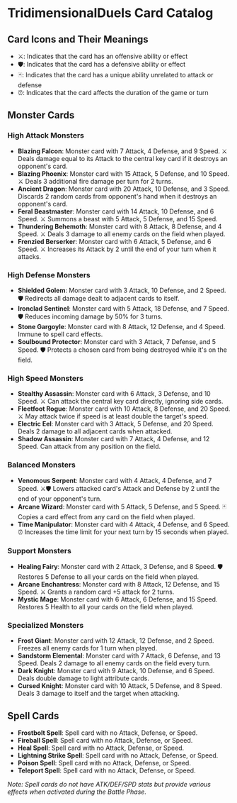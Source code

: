 # TridimensionalDuels Card Catalog

## Card Icons and Their Meanings
- ⚔️: Indicates that the card has an offensive ability or effect
- 🛡️: Indicates that the card has a defensive ability or effect
- 🃏: Indicates that the card has a unique ability unrelated to attack or defense
- ⏰: Indicates that the card affects the duration of the game or turn

## Monster Cards

### High Attack Monsters
- **Blazing Falcon**: Monster card with 7 Attack, 4 Defense, and 9 Speed. ⚔️ Deals damage equal to its Attack to the central key card if it destroys an opponent's card.
- **Blazing Phoenix**: Monster card with 15 Attack, 5 Defense, and 10 Speed. ⚔️ Deals 3 additional fire damage per turn for 2 turns.
- **Ancient Dragon**: Monster card with 20 Attack, 10 Defense, and 3 Speed. Discards 2 random cards from opponent's hand when it destroys an opponent's card.
- **Feral Beastmaster**: Monster card with 14 Attack, 10 Defense, and 6 Speed. ⚔️ Summons a beast with 5 Attack, 5 Defense, and 15 Speed.
- **Thundering Behemoth**: Monster card with 8 Attack, 8 Defense, and 4 Speed. ⚔️ Deals 3 damage to all enemy cards on the field when played.
- **Frenzied Berserker**: Monster card with 6 Attack, 5 Defense, and 6 Speed. ⚔️ Increases its Attack by 2 until the end of your turn when it attacks.

### High Defense Monsters
- **Shielded Golem**: Monster card with 3 Attack, 10 Defense, and 2 Speed. 🛡️ Redirects all damage dealt to adjacent cards to itself.
- **Ironclad Sentinel**: Monster card with 5 Attack, 18 Defense, and 7 Speed. 🛡️ Reduces incoming damage by 50% for 3 turns.
- **Stone Gargoyle**: Monster card with 8 Attack, 12 Defense, and 4 Speed. Immune to spell card effects.
- **Soulbound Protector**: Monster card with 3 Attack, 7 Defense, and 5 Speed. 🛡️ Protects a chosen card from being destroyed while it's on the field.

### High Speed Monsters
- **Stealthy Assassin**: Monster card with 6 Attack, 3 Defense, and 10 Speed. ⚔️ Can attack the central key card directly, ignoring side cards.
- **Fleetfoot Rogue**: Monster card with 10 Attack, 8 Defense, and 20 Speed. ⚔️ May attack twice if speed is at least double the target's speed.
- **Electric Eel**: Monster card with 3 Attack, 5 Defense, and 20 Speed. Deals 2 damage to all adjacent cards when attacked.
- **Shadow Assassin**: Monster card with 7 Attack, 4 Defense, and 12 Speed. Can attack from any position on the field.

### Balanced Monsters
- **Venomous Serpent**: Monster card with 4 Attack, 4 Defense, and 7 Speed. ⚔️🛡️ Lowers attacked card's Attack and Defense by 2 until the end of your opponent's turn.
- **Arcane Wizard**: Monster card with 5 Attack, 5 Defense, and 5 Speed. 🃏 Copies a card effect from any card on the field when played.
- **Time Manipulator**: Monster card with 4 Attack, 4 Defense, and 6 Speed. ⏰ Increases the time limit for your next turn by 15 seconds when played.

### Support Monsters
- **Healing Fairy**: Monster card with 2 Attack, 3 Defense, and 8 Speed. 🛡️ Restores 5 Defense to all your cards on the field when played.
- **Arcane Enchantress**: Monster card with 8 Attack, 12 Defense, and 15 Speed. ⚔️ Grants a random card +5 attack for 2 turns.
- **Mystic Mage**: Monster card with 6 Attack, 6 Defense, and 15 Speed. Restores 5 Health to all your cards on the field when played.

### Specialized Monsters
- **Frost Giant**: Monster card with 12 Attack, 12 Defense, and 2 Speed. Freezes all enemy cards for 1 turn when played.
- **Sandstorm Elemental**: Monster card with 7 Attack, 6 Defense, and 13 Speed. Deals 2 damage to all enemy cards on the field every turn.
- **Dark Knight**: Monster card with 9 Attack, 10 Defense, and 6 Speed. Deals double damage to light attribute cards.
- **Cursed Knight**: Monster card with 10 Attack, 5 Defense, and 8 Speed. Deals 3 damage to itself and the target when attacking.

## Spell Cards
- **Frostbolt Spell**: Spell card with no Attack, Defense, or Speed. 
- **Fireball Spell**: Spell card with no Attack, Defense, or Speed.
- **Heal Spell**: Spell card with no Attack, Defense, or Speed.
- **Lightning Strike Spell**: Spell card with no Attack, Defense, or Speed.
- **Poison Spell**: Spell card with no Attack, Defense, or Speed.
- **Teleport Spell**: Spell card with no Attack, Defense, or Speed.

*Note: Spell cards do not have ATK/DEF/SPD stats but provide various effects when activated during the Battle Phase.*